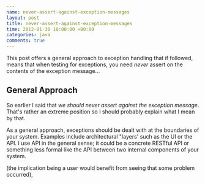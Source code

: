 ```yaml
---
name: never-assert-against-exception-messages
layout: post
title: never-assert-against-exception-messages
time: 2012-01-30 10:00:00 +00:00
categories: java 
comments: true
---
```


This post offers a general approach to exception handling that if followed, means that when testing for exceptions, you need _never_ assert on the contents of the exception message...

<!-- more -->

## General Approach

So earlier I said that _we should never assert against the exception message_. That's rather an extreme position so I should probably explain what I mean by that.

As a general approach, exceptions should be dealt with at the boundaries of your system. Examples include architectural "layers' such as the UI or the API. I use API in the general sense; it could be a concrete RESTful API or something less formal like the API between two internal components of your system.

(the implication being a user would benefit from seeing that some problem occurred), 


